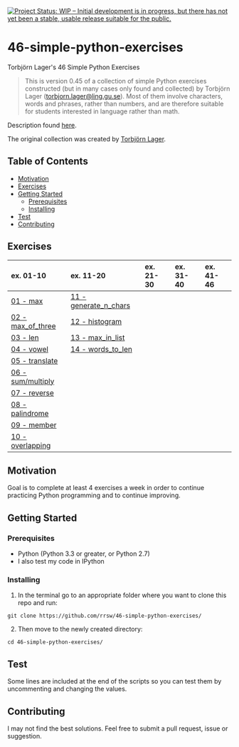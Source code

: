 [![Project Status: WIP – Initial development is in progress, but there has not yet been a stable, usable release suitable for the public.](https://www.repostatus.org/badges/latest/wip.svg)](https://www.repostatus.org/#wip)

# 46-simple-python-exercises

Torbjörn Lager's 46 Simple Python Exercises

>This is version 0.45 of a collection of simple Python exercises constructed (but in many cases only found and collected) by Torbjörn Lager (torbjorn.lager@ling.gu.se). Most of them involve characters, words and phrases, rather than numbers, and are therefore suitable for students interested in language rather than math.

Description found [here](http://easyprog99.blogspot.com/2017/02/46-simple-python-exercises.html).

The original collection was created by [Torbjörn Lager](https://www.gu.se/english/about_the_university/staff/?languageId=100001&userId=xlagto).

## Table of Contents

- [Motivation](#motivation)
- [Exercises](#exercises)
- [Getting Started](#getting-started)
	- [Prerequisites](#prerequisites)
	- [Installing](#installing)
- [Test](#test)
- [Contributing](#contributing)

## Exercises

| ex. 01-10 | ex. 11-20 | ex. 21-30 | ex. 31-40 | ex. 41-46 |
| :--- | :--- | :--- | :--- | :--- |
| [01 - max](ex01.py) | [11 - generate_n_chars](ex11.py) |  |  |  |
| [02 - max_of_three](ex02.py) | [12 - histogram](ex12.py) |  |  |  |
| [03 - len](ex03.py) | [13 - max_in_list](ex13.py) |  |  |  |
| [04 - vowel](ex04.py) | [14 - words_to_len](ex14.py) |  |  |  |
| [05 - translate](ex05.py) |  |  |  |  |
| [06 - sum/multiply](ex06.py) |  |  |  |  |
| [07 - reverse](ex07.py) |  |  |  |  |
| [08 - palindrome](ex08.py) |  |  |  |  |
| [09 - member](ex09.py) |  |  |  |  |
| [10 - overlapping](ex10.py) |  |  |  |  |

## Motivation

Goal is to complete at least 4 exercises a week in order to continue practicing Python programming and to continue improving.


## Getting Started

### Prerequisites

* Python (Python 3.3 or greater, or Python 2.7)
* I also test my code in IPython

### Installing


1. In the terminal go to an appropriate folder where you want to clone this repo and run:
```
git clone https://github.com/rrsw/46-simple-python-exercises/
```

2. Then move to the newly created directory:
```
cd 46-simple-python-exercises/
```

## Test

Some lines are included at the end of the scripts so you can test them by uncommenting and changing the values.

## Contributing

I may not find the best solutions. Feel free to submit a pull request, issue or suggestion.

